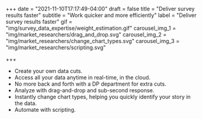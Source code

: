 +++
date = "2021-11-10T17:17:49-04:00"
draft = false
title = "Deliver survey results faster"
subtitle = "Work quicker and more efficiently"
label = "Deliver survey results faster"
gif = "img/survey_data_expertise/weight_estimation.gif"
carousel_img_1 = "img/market_researchers/drag_and_drop.svg"
carousel_img_2 = "img/market_researchers/change_chart_types.svg"
carousel_img_3 = "img/market_researchers/scripting.svg"

+++

* Create your own data cuts.
* Access all your data anytime in real-time, in the cloud.
* No more back and forth with a DP department for extra cuts.
* Analyze with drag-and-drop and sub-second response.
* Instantly change chart types, helping you quickly identify your story in the data.
* Automate with scripting.
